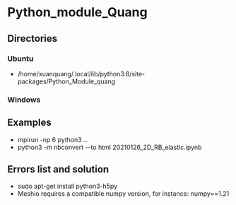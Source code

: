 # Python_module_Quang

## Directories
### Ubuntu 
* /home/xuanquang/.local/lib/python3.8/site-packages/Python_Module_quang
### Windows

## Examples
* mpirun -np 6 python3 ...
* python3 -m nbconvert --to html 20210126_2D_RB_elastic.ipynb 

## Errors list and solution
* sudo apt-get install python3-h5py
* Meshio requires a compatible numpy version, for instance: numpy==1.21

<!--stackedit_data:
eyJoaXN0b3J5IjpbMTQ2MDczODA4Miw0Mjg0OTc3OTldfQ==
-->